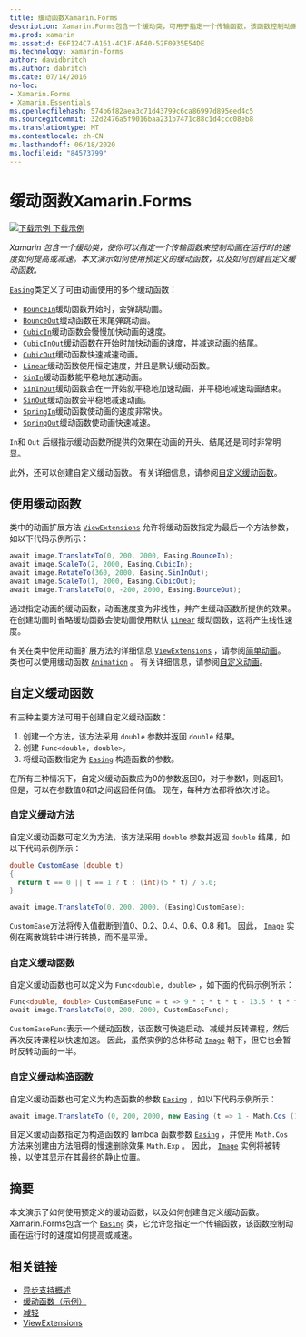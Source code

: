 ```yaml
---
title: 缓动函数Xamarin.Forms
description: Xamarin.Forms包含一个缓动类，可用于指定一个传输函数，该函数控制动画在运行时的速度如何提高或减速。 本文演示如何使用预定义的缓动函数，以及如何创建自定义缓动函数。
ms.prod: xamarin
ms.assetid: E6F124C7-A161-4C1F-AF40-52F0935E54DE
ms.technology: xamarin-forms
author: davidbritch
ms.author: dabritch
ms.date: 07/14/2016
no-loc:
- Xamarin.Forms
- Xamarin.Essentials
ms.openlocfilehash: 574b6f82aea3c71d43799c6ca86997d895eed4c5
ms.sourcegitcommit: 32d2476a5f9016baa231b7471c88c1d4ccc08eb8
ms.translationtype: MT
ms.contentlocale: zh-CN
ms.lasthandoff: 06/18/2020
ms.locfileid: "84573799"
---
```

# <a name="easing-functions-in-xamarinforms"></a>缓动函数Xamarin.Forms

[![下载示例](~/media/shared/download.png) 下载示例](https://docs.microsoft.com/samples/xamarin/xamarin-forms-samples/userinterface-animation-easing)

_Xamarin 包含一个缓动类，使你可以指定一个传输函数来控制动画在运行时的速度如何提高或减速。本文演示如何使用预定义的缓动函数，以及如何创建自定义缓动函数。_

[`Easing`](xref:Xamarin.Forms.Easing)类定义了可由动画使用的多个缓动函数：

- [`BounceIn`](xref:Xamarin.Forms.Easing.BounceIn)缓动函数开始时，会弹跳动画。
- [`BounceOut`](xref:Xamarin.Forms.Easing.BounceOut)缓动函数在末尾弹跳动画。
- [`CubicIn`](xref:Xamarin.Forms.Easing.CubicIn)缓动函数会慢慢加快动画的速度。
- [`CubicInOut`](xref:Xamarin.Forms.Easing.CubicInOut)缓动函数在开始时加快动画的速度，并减速动画的结尾。
- [`CubicOut`](xref:Xamarin.Forms.Easing.CubicOut)缓动函数快速减速动画。
- [`Linear`](xref:Xamarin.Forms.Easing.Linear)缓动函数使用恒定速度，并且是默认缓动函数。
- [`SinIn`](xref:Xamarin.Forms.Easing.SinIn)缓动函数能平稳地加速动画。
- [`SinInOut`](xref:Xamarin.Forms.Easing.SinInOut)缓动函数会在一开始就平稳地加速动画，并平稳地减速动画结束。
- [`SinOut`](xref:Xamarin.Forms.Easing.SinOut)缓动函数会平稳地减速动画。
- [`SpringIn`](xref:Xamarin.Forms.Easing.SpringIn)缓动函数使动画的速度非常快。
- [`SpringOut`](xref:Xamarin.Forms.Easing.SpringOut)缓动函数使动画快速减速。

`In`和 `Out` 后缀指示缓动函数所提供的效果在动画的开头、结尾还是同时非常明显。

此外，还可以创建自定义缓动函数。 有关详细信息，请参阅[自定义缓动函数](#custom-easing-functions)。

## <a name="consuming-an-easing-function"></a>使用缓动函数

类中的动画扩展方法 [`ViewExtensions`](xref:Xamarin.Forms.ViewExtensions) 允许将缓动函数指定为最后一个方法参数，如以下代码示例所示：

```csharp
await image.TranslateTo(0, 200, 2000, Easing.BounceIn);
await image.ScaleTo(2, 2000, Easing.CubicIn);
await image.RotateTo(360, 2000, Easing.SinInOut);
await image.ScaleTo(1, 2000, Easing.CubicOut);
await image.TranslateTo(0, -200, 2000, Easing.BounceOut);
```

通过指定动画的缓动函数，动画速度变为非线性，并产生缓动函数所提供的效果。 在创建动画时省略缓动函数会使动画使用默认 [`Linear`](xref:Xamarin.Forms.Easing.Linear) 缓动函数，这将产生线性速度。

有关在类中使用动画扩展方法的详细信息 [`ViewExtensions`](xref:Xamarin.Forms.ViewExtensions) ，请参阅[简单动画](~/xamarin-forms/user-interface/animation/simple.md)。 类也可以使用缓动函数 [`Animation`](xref:Xamarin.Forms.Animation) 。 有关详细信息，请参阅[自定义动画](~/xamarin-forms/user-interface/animation/custom.md)。

## <a name="custom-easing-functions"></a>自定义缓动函数

有三种主要方法可用于创建自定义缓动函数：

1. 创建一个方法，该方法采用 `double` 参数并返回 `double` 结果。
1. 创建 `Func<double, double>`。
1. 将缓动函数指定为 [`Easing`](xref:Xamarin.Forms.Easing) 构造函数的参数。

在所有三种情况下，自定义缓动函数应为0的参数返回0，对于参数1，则返回1。 但是，可以在参数值0和1之间返回任何值。 现在，每种方法都将依次讨论。

### <a name="custom-easing-method"></a>自定义缓动方法

自定义缓动函数可定义为方法，该方法采用 `double` 参数并返回 `double` 结果，如以下代码示例所示：

```csharp
double CustomEase (double t)
{
  return t == 0 || t == 1 ? t : (int)(5 * t) / 5.0;
}

await image.TranslateTo(0, 200, 2000, (Easing)CustomEase);
```

`CustomEase`方法将传入值截断到值0、0.2、0.4、0.6、0.8 和1。 因此， [`Image`](xref:Xamarin.Forms.Image) 实例在离散跳转中进行转换，而不是平滑。

### <a name="custom-easing-func"></a>自定义缓动函数

自定义缓动函数也可以定义为 `Func<double, double>` ，如下面的代码示例所示：

```csharp
Func<double, double> CustomEaseFunc = t => 9 * t * t * t - 13.5 * t * t + 5.5 * t;
await image.TranslateTo(0, 200, 2000, CustomEaseFunc);
```

`CustomEaseFunc`表示一个缓动函数，该函数可快速启动、减缓并反转课程，然后再次反转课程以快速加速。 因此，虽然实例的总体移动 [`Image`](xref:Xamarin.Forms.Image) 朝下，但它也会暂时反转动画的一半。

### <a name="custom-easing-constructor"></a>自定义缓动构造函数

自定义缓动函数也可定义为构造函数的参数 [`Easing`](xref:Xamarin.Forms.Easing) ，如以下代码示例所示：

```csharp
await image.TranslateTo (0, 200, 2000, new Easing (t => 1 - Math.Cos (10 * Math.PI * t) * Math.Exp (-5 * t)));
```

自定义缓动函数指定为构造函数的 lambda 函数参数 [`Easing`](xref:Xamarin.Forms.Easing) ，并使用 `Math.Cos` 方法来创建由方法阻碍的慢速删除效果 `Math.Exp` 。 因此， [`Image`](xref:Xamarin.Forms.Image) 实例将被转换，以使其显示在其最终的静止位置。

## <a name="summary"></a>摘要

本文演示了如何使用预定义的缓动函数，以及如何创建自定义缓动函数。 Xamarin.Forms包含一个 [`Easing`](xref:Xamarin.Forms.Easing) 类，它允许您指定一个传输函数，该函数控制动画在运行时的速度如何提高或减速。

## <a name="related-links"></a>相关链接

- [异步支持概述](~/cross-platform/platform/async.md)
- [缓动函数（示例）](https://docs.microsoft.com/samples/xamarin/xamarin-forms-samples/userinterface-animation-easing)
- [减轻](xref:Xamarin.Forms.Easing)
- [ViewExtensions](xref:Xamarin.Forms.ViewExtensions)
